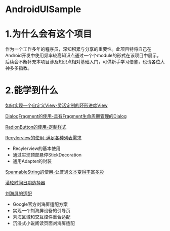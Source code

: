 # AndroidUISample
# 1.为什么会有这个项目
作为一个工作多年的程序员，深知积累与分享的重要性。此项目特将自己在Android开发中使用频率较高知识点通过一个个module的形式在该项目中展示，后续会不断补充本项目涉及知识点相对基础入门，可供新手学习借鉴，也请各位大神多多指教。

# 2.能学到什么
[ 如何实现一个自定义View-灵活定制的环形进度View](https://github.com/KisCode/AndroidUISample/tree/develop/circleprogressview_sample)

[DialogFragment的使用-具有Fragment生命周期管理的Dialog](https://github.com/KisCode/AndroidUISample/tree/develop/dialogfragment_sample)

[RadionButton的使用-定制样式](https://github.com/KisCode/AndroidUISample/tree/develop/radionbuttonsample)

[Recylerview的使用-满足各种列表需求](https://github.com/KisCode/AndroidUISample/tree/develop/recylerview_sample)
- Recylerview的基本使用
- 通过实现顶部悬停StickDecoration
- 通用Adapter的封装

[SpannableString的使用-让普通文本变得丰富多彩](https://github.com/KisCode/AndroidUISample/tree/develop/spannablestring_sample)

[滚轮时间日期选择器](https://github.com/KisCode/AndroidUISample/tree/develop/datetimepicker_sample)


[刘海屏的适配](https://github.com/KisCode/AndroidUISample/tree/develop/cutoutssupport_sample)
- Google官方刘海屏适配方案
- 实现一个刘海屏设备的引导页
- 刘海区域和交互控件重合适配
- 沉浸式小说阅读页面刘海屏适配





